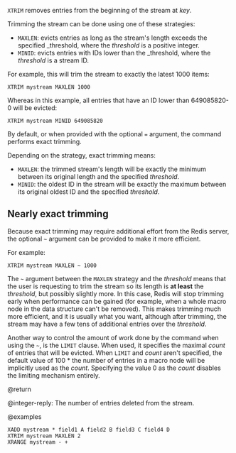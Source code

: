`XTRIM` removes entries from the beginning of the stream at _key_.

Trimming the stream can be done using one of these strategies:

* `MAXLEN`: evicts entries as long as the stream's length exceeds the specified _threshold, where the _threshold_ is a positive integer.
* `MINID`: evicts entries with IDs lower than the _threshold, where the _threshold_ is a stream ID.

For example, this will trim the stream to exactly the latest 1000 items:

```
XTRIM mystream MAXLEN 1000
```

Whereas in this example, all entries that have an ID lower than 649085820-0 will be evicted:

```
XTRIM mystream MINID 649085820
```

By default, or when provided with the optional `=` argument, the command performs exact trimming.

Depending on the strategy, exact trimming means:

* `MAXLEN`: the trimmed stream's length will be exactly the minimum between its original length and the specified _threshold_.
* `MINID`: the oldest ID in the stream will be exactly the maximum between its original oldest ID and the specified _threshold_.

Nearly exact trimming
---

Because exact trimming may require additional effort from the Redis server, the optional `~` argument can be provided to make it more efficient.

For example:

```
XTRIM mystream MAXLEN ~ 1000
```

The `~` argument between the `MAXLEN` strategy and the _threshold_ means that the user is requesting to trim the stream so its length is **at least** the _threshold_, but possibly slightly more.
In this case, Redis will stop trimming early when performance can be gained (for example, when a whole macro node in the data structure can't be removed).
This makes trimming much more efficient, and it is usually what you want, although after trimming, the stream may have a few tens of additional entries over the _threshold_.

Another way to control the amount of work done by the command when using the `~`, is the `LIMIT` clause. 
When used, it specifies the maximal _count_ of entries that will be evicted.
When `LIMIT` and _count_ aren't specified, the default value of 100 * the number of entries in a macro node will be implicitly used as the _count_.
Specifying the value 0 as the _count_ disables the limiting mechanism entirely.

@return

@integer-reply: The number of entries deleted from the stream.

@examples

```cli
XADD mystream * field1 A field2 B field3 C field4 D
XTRIM mystream MAXLEN 2
XRANGE mystream - +
```

